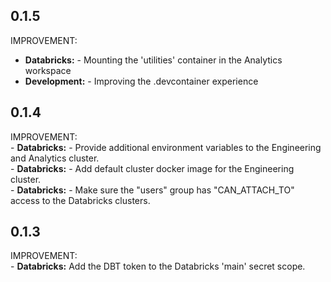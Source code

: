 ## 0.1.5

IMPROVEMENT:  
- **Databricks:** - Mounting the 'utilities' container in the Analytics workspace
- **Development:** - Improving the .devcontainer experience

## 0.1.4

IMPROVEMENT:  
    - **Databricks:** - Provide additional environment variables to the Engineering and Analytics cluster.  
    - **Databricks:** - Add default cluster docker image for the Engineering cluster.  
    - **Databricks:** - Make sure the "users" group has "CAN_ATTACH_TO" access to the Databricks clusters.  
  
## 0.1.3

IMPROVEMENT:  
    - **Databricks:** Add the DBT token to the Databricks 'main' secret scope.
